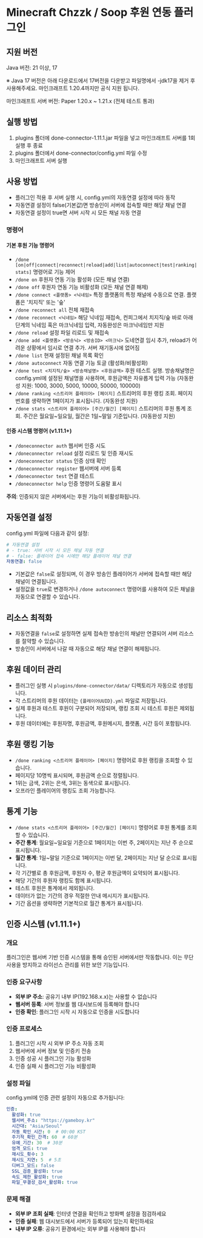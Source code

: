 # Minecraft Chzzk / Soop 후원 연동 플러그인

## **지원 버전**
Java 버전: 21 이상, 17

※ Java 17 버전은 아래 다운로드에서 17버전을 다운받고 파일명에서 -jdk17을 제거 후 사용해주세요. 마인크래프트 1.20.4까지만 공식 지원 됩니다.

마인크래프트 서버 버전: Paper 1.20.x ~ 1.21.x (전체 테스트 통과)

## **실행 방법**

1. plugins 폴더에 done-connector-1.11.1.jar 파일을 넣고 마인크래프트 서버를 1회 실행 후 종료
2. plugins 폴더에서 done-connector/config.yml 파일 수정
3. 마인크래프트 서버 실행


## **사용 방법**

* 플러그인 적용 후 서버 실행 시, config.yml의 자동연결 설정에 따라 동작
* 자동연결 설정이 false(기본값)면 방송인이 서버에 접속할 때만 해당 채널 연결
* 자동연결 설정이 true면 서버 시작 시 모든 채널 자동 연결

### 명령어

#### 기본 후원 기능 명령어
* `/done [on|off|connect|reconnect|reload|add|list|autoconnect|test|ranking|stats]` 명령어로 기능 제어
* `/done on` 후원자 연동 기능 활성화 (모든 채널 연결)
* `/done off` 후원자 연동 기능 비활성화 (모든 채널 연결 해제)
* `/done connect <플랫폼> <닉네임>` 특정 플랫폼의 특정 채널에 수동으로 연결. 플랫폼은 '치지직' 또는 '숲'
* `/done reconnect all` 전체 재접속
* `/done reconnect <닉네임>` 해당 닉네임 재접속, 컨피그에서 치지직/숲 바로 아래 단계의 닉네임 혹은 마크닉네임 입력, 자동완성은 마크닉네임만 지원
* `/done reload` 설정 파일 리로드 및 재접속
* `/done add <플랫폼> <방송닉> <방송ID> <마크닉>` 도네연결 임시 추가, reload가 어려운 상황에서 임시로 연결 추가. 서버 재기동시에 없어짐
* `/done list` 현재 설정된 채널 목록 확인
* `/done autoconnect` 자동 연결 기능 토글 (활성화/비활성화)
* `/done test <치지직/숲> <방송채널명> <후원금액>` 후원 테스트 실행. 방송채널명은 config.yml에 설정된 채널명을 사용하며, 후원금액은 자유롭게 입력 가능 (자동완성 지원: 1000, 3000, 5000, 10000, 50000, 100000)
* `/done ranking <스트리머 플레이어> [페이지]` 스트리머의 후원 랭킹 조회. 페이지 번호를 생략하면 1페이지가 표시됩니다. (자동완성 지원)
* `/done stats <스트리머 플레이어> [주간/월간] [페이지]` 스트리머의 후원 통계 조회. 주간은 월요일~일요일, 월간은 1일~말일 기준입니다. (자동완성 지원)

#### 인증 시스템 명령어 (v1.11.1+)
* `/doneconnector auth` 웹서버 인증 시도
* `/doneconnector reload` 설정 리로드 및 인증 재시도
* `/doneconnector status` 인증 상태 확인
* `/doneconnector register` 웹서버에 서버 등록
* `/doneconnector test` 연결 테스트
* `/doneconnector help` 인증 명령어 도움말 표시

**주의**: 인증되지 않은 서버에서는 후원 기능이 비활성화됩니다.

## **자동연결 설정**

config.yml 파일에 다음과 같이 설정:

```yaml
# 자동연결 설정
# - true: 서버 시작 시 모든 채널 자동 연결
# - false: 플레이어 접속 시에만 해당 플레이어 채널 연결
자동연결: false
```

* 기본값은 `false`로 설정되며, 이 경우 방송인 플레이어가 서버에 접속할 때만 해당 채널이 연결됩니다.
* 설정값을 `true`로 변경하거나 `/done autoconnect` 명령어를 사용하여 모든 채널을 자동으로 연결할 수 있습니다.

## **리소스 최적화**

* 자동연결을 `false`로 설정하면 실제 접속한 방송인의 채널만 연결되어 서버 리소스를 절약할 수 있습니다.
* 방송인이 서버에서 나갈 때 자동으로 해당 채널 연결이 해제됩니다.

## **후원 데이터 관리**

* 플러그인 실행 시 `plugins/done-connector/data/` 디렉토리가 자동으로 생성됩니다.
* 각 스트리머의 후원 데이터는 `{플레이어UUID}.yml` 파일로 저장됩니다.
* 실제 후원과 테스트 후원이 구분되어 저장되며, 랭킹 조회 시 테스트 후원은 제외됩니다.
* 후원 데이터에는 후원자명, 후원금액, 후원메시지, 플랫폼, 시간 등이 포함됩니다.

## **후원 랭킹 기능**

* `/done ranking <스트리머 플레이어> [페이지]` 명령어로 후원 랭킹을 조회할 수 있습니다.
* 페이지당 10명씩 표시되며, 후원금액 순으로 정렬됩니다.
* 1위는 금색, 2위는 은색, 3위는 동색으로 표시됩니다.
* 오프라인 플레이어의 랭킹도 조회 가능합니다.

## **통계 기능**

* `/done stats <스트리머 플레이어> [주간/월간] [페이지]` 명령어로 후원 통계를 조회할 수 있습니다.
* **주간 통계**: 월요일~일요일 기준으로 1페이지는 이번 주, 2페이지는 지난 주 순으로 표시됩니다.
* **월간 통계**: 1일~말일 기준으로 1페이지는 이번 달, 2페이지는 지난 달 순으로 표시됩니다.
* 각 기간별로 총 후원금액, 후원자 수, 평균 후원금액이 요약되어 표시됩니다.
* 해당 기간의 후원자 랭킹도 함께 표시됩니다.
* 테스트 후원은 통계에서 제외됩니다.
* 데이터가 없는 기간의 경우 적절한 안내 메시지가 표시됩니다.
* 기간 옵션을 생략하면 기본적으로 월간 통계가 표시됩니다.

## **인증 시스템 (v1.11.1+)**

### 개요
플러그인은 웹서버 기반 인증 시스템을 통해 승인된 서버에서만 작동합니다. 이는 무단 사용을 방지하고 라이선스 관리를 위한 보안 기능입니다.

### 인증 요구사항
- **외부 IP 주소**: 공유기 내부 IP(192.168.x.x)는 사용할 수 없습니다
- **웹서버 등록**: 서버 정보를 웹 대시보드에 등록해야 합니다
- **인증 확인**: 플러그인 시작 시 자동으로 인증을 시도합니다

### 인증 프로세스
1. 플러그인 시작 시 외부 IP 주소 자동 조회
2. 웹서버에 서버 정보 및 인증키 전송
3. 인증 성공 시 플러그인 기능 활성화
4. 인증 실패 시 플러그인 기능 비활성화

### 설정 파일
config.yml에 인증 관련 설정이 자동으로 추가됩니다:

```yaml
인증:
  활성화: true
  웹서버_주소: "https://gameboy.kr"
  시간대: "Asia/Seoul"
  자동_확인_시간: 0  # 00:00 KST
  주기적_확인_간격: 60  # 60분
  유예_기간: 30  # 30분
  엄격_모드: true
  재시도_횟수: 3
  재시도_지연: 5  # 5초
  디버그_모드: false
  SSL_검증_활성화: true
  속도_제한_활성화: true
  파일_무결성_검사_활성화: true
```

### 문제 해결
- **외부 IP 조회 실패**: 인터넷 연결을 확인하고 방화벽 설정을 점검하세요
- **인증 실패**: 웹 대시보드에서 서버가 등록되어 있는지 확인하세요
- **내부 IP 오류**: 공유기 환경에서는 외부 IP를 사용해야 합니다